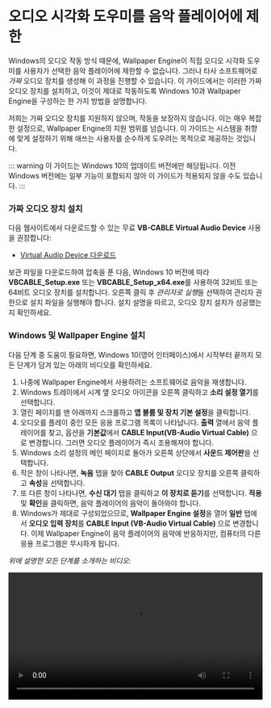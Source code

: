 # 오디오 시각화 도우미를 음악 플레이어에 제한

Windows의 오디오 작동 방식 때문에, Wallpaper Engine이 직접 오디오 시각화 도우미를 사용자가 선택한 음악 플레이어에 제한할 수 없습니다. 그러나 타사 소프트웨어로 *가짜* 오디오 장치를 생성해 이 과정을 진행할 수 있습니다. 이 가이드에서는 이러한 가짜 오디오 장치를 설치하고, 이것이 제대로 작동하도록 Windows 10과 Wallpaper Engine을 구성하는 한 가지 방법을 설명합니다.

저희는 가짜 오디오 장치를 지원하지 않으며, 작동을 보장하지 않습니다. 이는 매우 복잡한 설정으로, Wallpaper Engine의 지원 범위를 넘습니다. 이 가이드는 시스템을 취향에 맞게 설정하기 위해 애쓰는 사용자를 순수하게 도우려는 목적으로 제공하는 것입니다.

::: warning
이 가이드는 Windows 10의 업데이트 버전에만 해당됩니다. 이전 Windows 버전에는 일부 기능이 포함되지 않아 이 가이드가 적용되지 않을 수도 있습니다.
:::

### 가짜 오디오 장치 설치

다음 웹사이트에서 다운로드할 수 있는 무료 **VB-CABLE Virtual Audio Device** 사용을 권장합니다:

* [Virtual Audio Device 다운로드](https://www.vb-audio.com/Cable/)

보관 파일을 다운로드하여 압축을 푼 다음, Windows 10 버전에 따라 **VBCABLE_Setup.exe** 또는 **VBCABLE_Setup_x64.exe**를 사용하여 32비트 또는 64비트 오디오 장치를 설치합니다. 오른쪽 클릭 후 *관리자로 실행*을 선택하여 관리자 권한으로 설치 파일을 실행해야 합니다. 설치 설명을 따르고, 오디오 장치 설치가 성공했는지 확인하세요.

### Windows 및 Wallpaper Engine 설치

다음 단계 중 도움이 필요하면, Windows 10(영어 인터페이스)에서 시작부터 끝까지 모든 단계가 담겨 있는 아래의 비디오를 확인하세요.

1. 나중에 Wallpaper Engine에서 사용하려는 소프트웨어로 음악을 재생합니다.
2. Windows 트레이에서 시계 옆 오디오 아이콘을 오른쪽 클릭하고 **소리 설정 열기**를 선택합니다.
3. 열린 페이지를 맨 아래까지 스크롤하고 **앱 볼륨 및 장치 기본 설정**을 클릭합니다.
4. 오디오를 플레이 중인 모든 응용 프로그램 목록이 나타납니다. **출력** 열에서 음악 플레이어를 찾고, 옵션을 **기본값**에서 **CABLE Input(VB-Audio Virtual Cable)** 으로 변경합니다. 그러면 오디오 플레이어가 즉시 조용해져야 합니다.
5. Windows 소리 설정의 메인 페이지로 돌아가 오른쪽 상단에서 **사운드 제어판**을 선택합니다.
6. 작은 창이 나타나면, **녹음** 탭을 찾아 **CABLE Output** 오디오 장치를 오른쪽 클릭하고 **속성**을 선택합니다.
7. 또 다른 창이 나타나면, **수신 대기** 탭을 클릭하고 **이 장치로 듣기**를 선택합니다. **적용** 및 **확인**을 클릭하면, 음악 플레이어의 음악이 돌아와야 합니다.
8. Windows가 제대로 구성되었으므로, **Wallpaper Engine 설정**을 열어 **일반** 탭에서 **오디오 입력 장치**를 **CABLE Input (VB-Audio Virtual Cable)** 으로 변경합니다. 이제 Wallpaper Engine이 음악 플레이어의 음악에 반응하지만, 컴퓨터의 다른 응용 프로그램은 무시하게 됩니다.

*위에 설명한 모든 단계를 소개하는 비디오:*

<video width="100%" controls>
  <source src="/videos/audioinputdevice.mp4" type="video/mp4">
  브라우저가 비디오 태그를 지원하지 않습니다.
</video>
